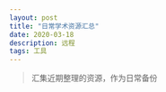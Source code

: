```yaml
---
layout: post
title: "日常学术资源汇总"
date: 2020-03-18
description: 远程
tags: 工具
---
```


> 汇集近期整理的资源，作为日常备份